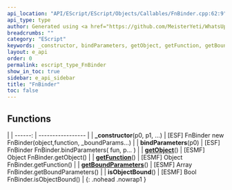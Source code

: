 ```yaml
---
api_location: "API/EScript/EScript/Objects/Callables/FnBinder.cpp:62:9"
api_type: type
author: Generated using <a href="https://github.com/MeisterYeti/WhatsUpDoc">WhatsUpDoc</a>
breadcrumbs: ""
category: "EScript"
keywords: _constructor, bindParameters, getObject, getFunction, getBoundParameters, isObjectBound
layout: e_api
order: 0
permalink: escript_type_FnBinder
show_in_toc: true
sidebar: e_api_sidebar
title: "FnBinder"
toc: false
---
```


## Functions

|
| ------: | ----------------- |
| **_constructor**(p0, p1, ...) | [ESF] FnBinder new FnBinder(object,function, _boundParams...) |
| **bindParameters**(p0) | [ESF] FnBinder FnBinder.bindParameters( fun, p... ) |
| **[getObject](classEScript_1_1FnBinder#classEScript_1_1FnBinder_1a926f92bbd4aa28e73c2301114e716a1a)**() | [ESMF] Object FnBinder.getObject() |
| **[getFunction](classEScript_1_1FnBinder#classEScript_1_1FnBinder_1a0db08496991f56d2b51e57d50c072931)**() | [ESMF] Object FnBinder.getFunction() |
| **[getBoundParameters](classEScript_1_1FnBinder#classEScript_1_1FnBinder_1aba7cdb3724e25b5bdfb00abb53c5347f)**() | [ESMF] Array FnBinder.getBoundParameters() |
| **isObjectBound**() | [ESMF] Bool FnBinder.isObjectBound() |
{: .nohead .nowrap1 }
